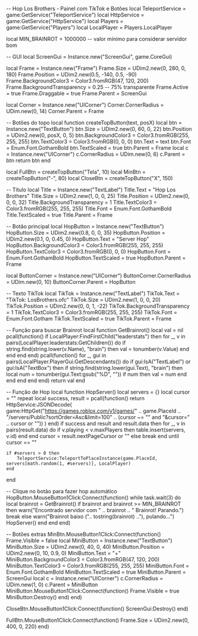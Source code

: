 -- Hop Los Brothers - Painel com TikTok e Botões
local TeleportService = game:GetService("TeleportService")
local HttpService = game:GetService("HttpService")
local Players = game:GetService("Players")
local LocalPlayer = Players.LocalPlayer

local MIN_BRAINROT = 1000000 -- valor mínimo para considerar servidor bom

-- GUI
local ScreenGui = Instance.new("ScreenGui", game.CoreGui)

local Frame = Instance.new("Frame")
Frame.Size = UDim2.new(0, 280, 0, 180)
Frame.Position = UDim2.new(0.5, -140, 0.5, -90)
Frame.BackgroundColor3 = Color3.fromRGB(47, 120, 200)
Frame.BackgroundTransparency = 0.25 -- 75% transparente
Frame.Active = true
Frame.Draggable = true
Frame.Parent = ScreenGui

local Corner = Instance.new("UICorner")
Corner.CornerRadius = UDim.new(0, 14)
Corner.Parent = Frame

-- Botões do topo
local function createTopButton(text, posX)
    local btn = Instance.new("TextButton")
    btn.Size = UDim2.new(0, 60, 0, 22)
    btn.Position = UDim2.new(0, posX, 0, 5)
    btn.BackgroundColor3 = Color3.fromRGB(255, 255, 255)
    btn.TextColor3 = Color3.fromRGB(0, 0, 0)
    btn.Text = text
    btn.Font = Enum.Font.GothamBold
    btn.TextScaled = true
    btn.Parent = Frame
    local c = Instance.new("UICorner")
    c.CornerRadius = UDim.new(0, 6)
    c.Parent = btn
    return btn
end

local FullBtn = createTopButton("Tela", 10)
local MinBtn = createTopButton("-", 80)
local CloseBtn = createTopButton("X", 150)

-- Título
local Title = Instance.new("TextLabel")
Title.Text = "Hop Los Brothers"
Title.Size = UDim2.new(1, 0, 0, 25)
Title.Position = UDim2.new(0, 0, 0, 32)
Title.BackgroundTransparency = 1
Title.TextColor3 = Color3.fromRGB(255, 255, 255)
Title.Font = Enum.Font.GothamBold
Title.TextScaled = true
Title.Parent = Frame

-- Botão principal
local HopButton = Instance.new("TextButton")
HopButton.Size = UDim2.new(0.8, 0, 0, 35)
HopButton.Position = UDim2.new(0.1, 0, 0.45, 0)
HopButton.Text = "Server Hop"
HopButton.BackgroundColor3 = Color3.fromRGB(255, 255, 255)
HopButton.TextColor3 = Color3.fromRGB(0, 0, 0)
HopButton.Font = Enum.Font.GothamBold
HopButton.TextScaled = true
HopButton.Parent = Frame

local ButtonCorner = Instance.new("UICorner")
ButtonCorner.CornerRadius = UDim.new(0, 10)
ButtonCorner.Parent = HopButton

-- Texto TikTok
local TikTok = Instance.new("TextLabel")
TikTok.Text = "TikTok: LosBrothers.ofc"
TikTok.Size = UDim2.new(1, 0, 0, 20)
TikTok.Position = UDim2.new(0, 0, 1, -22)
TikTok.BackgroundTransparency = 1
TikTok.TextColor3 = Color3.fromRGB(255, 255, 255)
TikTok.Font = Enum.Font.Gotham
TikTok.TextScaled = true
TikTok.Parent = Frame

-- Função para buscar Brainrot
local function GetBrainrot()
    local val = nil
    pcall(function()
        if LocalPlayer:FindFirstChild("leaderstats") then
            for _, v in pairs(LocalPlayer.leaderstats:GetChildren()) do
                if string.find(string.lower(v.Name), "brain") then
                    val = tonumber(v.Value)
                end
            end
        end
    end)
    pcall(function()
        for _, gui in pairs(LocalPlayer.PlayerGui:GetDescendants()) do
            if gui:IsA("TextLabel") or gui:IsA("TextBox") then
                if string.find(string.lower(gui.Text), "brain") then
                    local num = tonumber(gui.Text:gsub("%D", ""))
                    if num then val = num end
                end
            end
        end
    end)
    return val
end

-- Função de Hop
local function HopServer()
    local servers = {}
    local cursor = ""
    repeat
        local success, result = pcall(function()
            return HttpService:JSONDecode(
                game:HttpGet("https://games.roblox.com/v1/games/" .. game.PlaceId .. "/servers/Public?sortOrder=Asc&limit=100" .. (cursor ~= "" and "&cursor=" .. cursor or ""))
            )
        end)
        if success and result and result.data then
            for _, v in pairs(result.data) do
                if v.playing < v.maxPlayers then
                    table.insert(servers, v.id)
                end
            end
            cursor = result.nextPageCursor or ""
        else
            break
        end
    until cursor == ""

    if #servers > 0 then
        TeleportService:TeleportToPlaceInstance(game.PlaceId, servers[math.random(1, #servers)], LocalPlayer)
    end
end

-- Clique no botão para fazer hop automático
HopButton.MouseButton1Click:Connect(function()
    while task.wait(3) do
        local brainrot = GetBrainrot()
        if brainrot and brainrot >= MIN_BRAINROT then
            warn("Encontrado servidor com " .. brainrot .. " Brainrot! Parando.")
            break
        else
            warn("Brainrot baixo (".. tostring(brainrot) .."), pulando...")
            HopServer()
        end
    end
end)

-- Botões extras
MinBtn.MouseButton1Click:Connect(function()
    Frame.Visible = false
    local MiniButton = Instance.new("TextButton")
    MiniButton.Size = UDim2.new(0, 40, 0, 40)
    MiniButton.Position = UDim2.new(0, 10, 0.9, 0)
    MiniButton.Text = "+"
    MiniButton.BackgroundColor3 = Color3.fromRGB(47, 120, 200)
    MiniButton.TextColor3 = Color3.fromRGB(255, 255, 255)
    MiniButton.Font = Enum.Font.GothamBold
    MiniButton.TextScaled = true
    MiniButton.Parent = ScreenGui
    local c = Instance.new("UICorner")
    c.CornerRadius = UDim.new(1, 0)
    c.Parent = MiniButton
    MiniButton.MouseButton1Click:Connect(function()
        Frame.Visible = true
        MiniButton:Destroy()
    end)
end)

CloseBtn.MouseButton1Click:Connect(function()
    ScreenGui:Destroy()
end)

FullBtn.MouseButton1Click:Connect(function()
    Frame.Size = UDim2.new(0, 400, 0, 220)
end)

